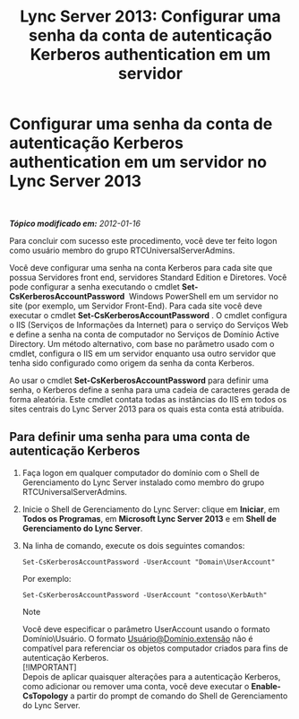﻿---
title: 'Lync Server 2013: Configurar uma senha da conta de autenticação Kerberos authentication em um servidor'
TOCTitle: Configurar uma senha da conta de autenticação Kerberos authentication em um servidor
ms:assetid: 902d3292-678d-4512-9248-586053cb638b
ms:mtpsurl: https://technet.microsoft.com/pt-br/library/Gg398734(v=OCS.15)
ms:contentKeyID: 49307439
ms.date: 05/19/2016
mtps_version: v=OCS.15
ms.translationtype: HT
---

# Configurar uma senha da conta de autenticação Kerberos authentication em um servidor no Lync Server 2013

 

_**Tópico modificado em:** 2012-01-16_

Para concluir com sucesso este procedimento, você deve ter feito logon como usuário membro do grupo RTCUniversalServerAdmins.

Você deve configurar uma senha na conta Kerberos para cada site que possua Servidores front end, servidores Standard Edition e Diretores. Você pode configurar a senha executando o cmdlet **Set-CsKerberosAccountPassword**  Windows PowerShell em um servidor no site (por exemplo, um Servidor Front-End). Para cada site você deve executar o cmdlet **Set-CsKerberosAccountPassword** . O cmdlet configura o IIS (Serviços de Informações da Internet) para o serviço do Serviços Web e define a senha na conta de computador no Serviços de Domínio Active Directory. Um método alternativo, com base no parâmetro usado com o cmdlet, configura o IIS em um servidor enquanto usa outro servidor que tenha sido configurado como origem da senha da conta Kerberos.

Ao usar o cmdlet **Set-CsKerberosAccountPassword** para definir uma senha, o Kerberos define a senha para uma cadeia de caracteres gerada de forma aleatória. Este cmdlet contata todas as instâncias do IIS em todos os sites centrais do Lync Server 2013 para os quais esta conta está atribuída.

## Para definir uma senha para uma conta de autenticação Kerberos

1.  Faça logon em qualquer computador do domínio com o Shell de Gerenciamento do Lync Server instalado como membro do grupo RTCUniversalServerAdmins.

2.  Inicie o Shell de Gerenciamento do Lync Server: clique em **Iniciar**, em **Todos os Programas**, em **Microsoft Lync Server 2013** e em **Shell de Gerenciamento do Lync Server**.

3.  Na linha de comando, execute os dois seguintes comandos:
    
        Set-CsKerberosAccountPassword -UserAccount "Domain\UserAccount"
    
    Por exemplo:
    
        Set-CsKerberosAccountPassword -UserAccount "contoso\KerbAuth"
    
    > [!NOTE]  
    > Você deve especificar o parâmetro UserAccount usando o formato Domínio\Usuário. O formato Usuário@Domínio.extensão não é compatível para referenciar os objetos computador criados para fins de autenticação Kerberos.    
    > [!IMPORTANT]  
    > Depois de aplicar quaisquer alterações para a autenticação Kerberos, como adicionar ou remover uma conta, você deve executar o <strong>Enable-CsTopology</strong> a partir do prompt de comando do Shell de Gerenciamento do Lync Server.
